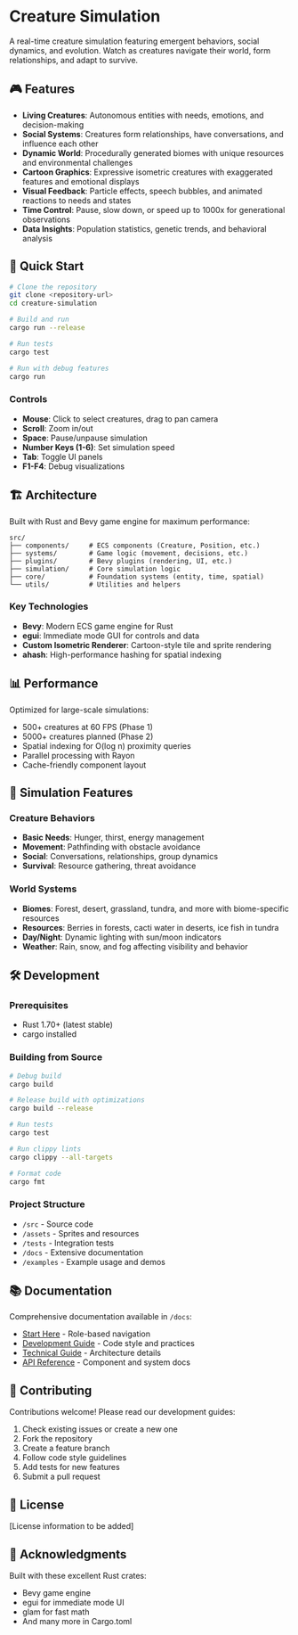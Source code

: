 # Creature Simulation

A real-time creature simulation featuring emergent behaviors, social dynamics, and evolution. Watch as creatures navigate their world, form relationships, and adapt to survive.

## 🎮 Features

- **Living Creatures**: Autonomous entities with needs, emotions, and decision-making
- **Social Systems**: Creatures form relationships, have conversations, and influence each other
- **Dynamic World**: Procedurally generated biomes with unique resources and environmental challenges
- **Cartoon Graphics**: Expressive isometric creatures with exaggerated features and emotional displays
- **Visual Feedback**: Particle effects, speech bubbles, and animated reactions to needs and states
- **Time Control**: Pause, slow down, or speed up to 1000x for generational observations
- **Data Insights**: Population statistics, genetic trends, and behavioral analysis

## 🚀 Quick Start

```bash
# Clone the repository
git clone <repository-url>
cd creature-simulation

# Build and run
cargo run --release

# Run tests
cargo test

# Run with debug features
cargo run
```

### Controls

- **Mouse**: Click to select creatures, drag to pan camera
- **Scroll**: Zoom in/out
- **Space**: Pause/unpause simulation
- **Number Keys (1-6)**: Set simulation speed
- **Tab**: Toggle UI panels
- **F1-F4**: Debug visualizations

## 🏗️ Architecture

Built with Rust and Bevy game engine for maximum performance:

```
src/
├── components/     # ECS components (Creature, Position, etc.)
├── systems/        # Game logic (movement, decisions, etc.)
├── plugins/        # Bevy plugins (rendering, UI, etc.)
├── simulation/     # Core simulation logic
├── core/           # Foundation systems (entity, time, spatial)
└── utils/          # Utilities and helpers
```

### Key Technologies

- **Bevy**: Modern ECS game engine for Rust
- **egui**: Immediate mode GUI for controls and data
- **Custom Isometric Renderer**: Cartoon-style tile and sprite rendering
- **ahash**: High-performance hashing for spatial indexing

## 📊 Performance

Optimized for large-scale simulations:

- 500+ creatures at 60 FPS (Phase 1)
- 5000+ creatures planned (Phase 2)
- Spatial indexing for O(log n) proximity queries
- Parallel processing with Rayon
- Cache-friendly component layout

## 🧬 Simulation Features

### Creature Behaviors
- **Basic Needs**: Hunger, thirst, energy management
- **Movement**: Pathfinding with obstacle avoidance
- **Social**: Conversations, relationships, group dynamics
- **Survival**: Resource gathering, threat avoidance

### World Systems
- **Biomes**: Forest, desert, grassland, tundra, and more with biome-specific resources
- **Resources**: Berries in forests, cacti water in deserts, ice fish in tundra
- **Day/Night**: Dynamic lighting with sun/moon indicators
- **Weather**: Rain, snow, and fog affecting visibility and behavior

## 🛠️ Development

### Prerequisites

- Rust 1.70+ (latest stable)
- cargo installed

### Building from Source

```bash
# Debug build
cargo build

# Release build with optimizations
cargo build --release

# Run tests
cargo test

# Run clippy lints
cargo clippy --all-targets

# Format code
cargo fmt
```

### Project Structure

- `/src` - Source code
- `/assets` - Sprites and resources
- `/tests` - Integration tests
- `/docs` - Extensive documentation
- `/examples` - Example usage and demos

## 📚 Documentation

Comprehensive documentation available in `/docs`:

- [Start Here](/docs/START_HERE.md) - Role-based navigation
- [Development Guide](/docs/guides/DEVELOPMENT_GUIDE.md) - Code style and practices
- [Technical Guide](/docs/guides/TECHNICAL_GUIDE.md) - Architecture details
- [API Reference](/docs/reference/) - Component and system docs

## 🤝 Contributing

Contributions welcome! Please read our development guides:

1. Check existing issues or create a new one
2. Fork the repository
3. Create a feature branch
4. Follow code style guidelines
5. Add tests for new features
6. Submit a pull request

## 📝 License

[License information to be added]

## 🙏 Acknowledgments

Built with these excellent Rust crates:
- Bevy game engine
- egui for immediate mode UI
- glam for fast math
- And many more in Cargo.toml